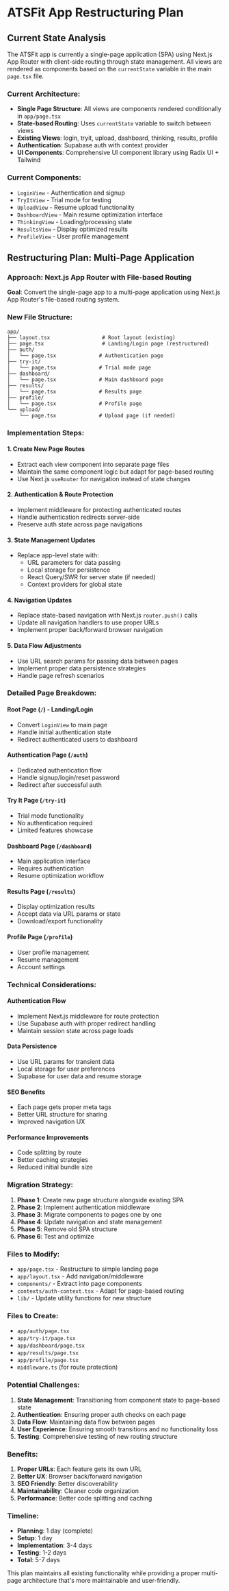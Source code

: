 # ATSFit App Restructuring Plan

## Current State Analysis

The ATSFit app is currently a single-page application (SPA) using Next.js App Router with client-side routing through state management. All views are rendered as components based on the `currentState` variable in the main `page.tsx` file.

### Current Architecture:
- **Single Page Structure**: All views are components rendered conditionally in `app/page.tsx`
- **State-based Routing**: Uses `currentState` variable to switch between views
- **Existing Views**: login, tryit, upload, dashboard, thinking, results, profile
- **Authentication**: Supabase auth with context provider
- **UI Components**: Comprehensive UI component library using Radix UI + Tailwind

### Current Components:
- `LoginView` - Authentication and signup
- `TryItView` - Trial mode for testing
- `UploadView` - Resume upload functionality
- `DashboardView` - Main resume optimization interface
- `ThinkingView` - Loading/processing state
- `ResultsView` - Display optimized results
- `ProfileView` - User profile management

## Restructuring Plan: Multi-Page Application

### Approach: Next.js App Router with File-based Routing

**Goal**: Convert the single-page app to a multi-page application using Next.js App Router's file-based routing system.

### New File Structure:
```
app/
├── layout.tsx                 # Root layout (existing)
├── page.tsx                   # Landing/Login page (restructured)
├── auth/
│   └── page.tsx              # Authentication page
├── try-it/
│   └── page.tsx              # Trial mode page
├── dashboard/
│   └── page.tsx              # Main dashboard page
├── results/
│   └── page.tsx              # Results page
├── profile/
│   └── page.tsx              # Profile page
└── upload/
    └── page.tsx              # Upload page (if needed)
```

### Implementation Steps:

#### 1. **Create New Page Routes**
- Extract each view component into separate page files
- Maintain the same component logic but adapt for page-based routing
- Use Next.js `useRouter` for navigation instead of state changes

#### 2. **Authentication & Route Protection**
- Implement middleware for protecting authenticated routes
- Handle authentication redirects server-side
- Preserve auth state across page navigations

#### 3. **State Management Updates**
- Replace app-level state with:
  - URL parameters for data passing
  - Local storage for persistence
  - React Query/SWR for server state (if needed)
  - Context providers for global state

#### 4. **Navigation Updates**
- Replace state-based navigation with Next.js `router.push()` calls
- Update all navigation handlers to use proper URLs
- Implement proper back/forward browser navigation

#### 5. **Data Flow Adjustments**
- Use URL search params for passing data between pages
- Implement proper data persistence strategies
- Handle page refresh scenarios

### Detailed Page Breakdown:

#### **Root Page (`/`)** - Landing/Login
- Convert `LoginView` to main page
- Handle initial authentication state
- Redirect authenticated users to dashboard

#### **Authentication Page (`/auth`)**
- Dedicated authentication flow
- Handle signup/login/reset password
- Redirect after successful auth

#### **Try It Page (`/try-it`)**
- Trial mode functionality
- No authentication required
- Limited features showcase

#### **Dashboard Page (`/dashboard`)**
- Main application interface
- Requires authentication
- Resume optimization workflow

#### **Results Page (`/results`)**
- Display optimization results
- Accept data via URL params or state
- Download/export functionality

#### **Profile Page (`/profile`)**
- User profile management
- Resume management
- Account settings

### Technical Considerations:

#### **Authentication Flow**
- Implement Next.js middleware for route protection
- Use Supabase auth with proper redirect handling
- Maintain session state across page loads

#### **Data Persistence**
- Use URL params for transient data
- Local storage for user preferences
- Supabase for user data and resume storage

#### **SEO Benefits**
- Each page gets proper meta tags
- Better URL structure for sharing
- Improved navigation UX

#### **Performance Improvements**
- Code splitting by route
- Better caching strategies
- Reduced initial bundle size

### Migration Strategy:

1. **Phase 1**: Create new page structure alongside existing SPA
2. **Phase 2**: Implement authentication middleware
3. **Phase 3**: Migrate components to pages one by one
4. **Phase 4**: Update navigation and state management
5. **Phase 5**: Remove old SPA structure
6. **Phase 6**: Test and optimize

### Files to Modify:
- `app/page.tsx` - Restructure to simple landing page
- `app/layout.tsx` - Add navigation/middleware
- `components/` - Extract into page components
- `contexts/auth-context.tsx` - Adapt for page-based routing
- `lib/` - Update utility functions for new structure

### Files to Create:
- `app/auth/page.tsx`
- `app/try-it/page.tsx`
- `app/dashboard/page.tsx`
- `app/results/page.tsx`
- `app/profile/page.tsx`
- `middleware.ts` (for route protection)

### Potential Challenges:
1. **State Management**: Transitioning from component state to page-based state
2. **Authentication**: Ensuring proper auth checks on each page
3. **Data Flow**: Maintaining data flow between pages
4. **User Experience**: Ensuring smooth transitions and no functionality loss
5. **Testing**: Comprehensive testing of new routing structure

### Benefits:
1. **Proper URLs**: Each feature gets its own URL
2. **Better UX**: Browser back/forward navigation
3. **SEO Friendly**: Better discoverability
4. **Maintainability**: Cleaner code organization
5. **Performance**: Better code splitting and caching

### Timeline:
- **Planning**: 1 day (complete)
- **Setup**: 1 day
- **Implementation**: 3-4 days
- **Testing**: 1-2 days
- **Total**: 5-7 days

This plan maintains all existing functionality while providing a proper multi-page architecture that's more maintainable and user-friendly.
